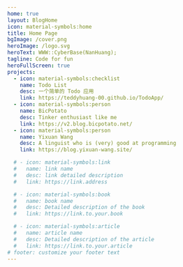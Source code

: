 ```yaml
---
home: true
layout: BlogHome
icon: material-symbols:home
title: Home Page
bgImage: /cover.png
heroImage: /logo.svg
heroText: WWW::CyberBase(NanHuang);
tagline: Code for fun
heroFullScreen: true
projects:
  - icon: material-symbols:checklist
    name: Todo List
    desc: 一个简单的 Todo 应用
    link: https://teddyhuang-00.github.io/TodoApp/
  - icon: material-symbols:person
    name: BicPotato
    desc: Tinker enthusiast like me
    link: https://v2.blog.bicpotato.net/
  - icon: material-symbols:person
    name: Yixuan Wang
    desc: A linguist who is (very) good at programming
    link: https://blog.yixuan-wang.site/

  # - icon: material-symbols:link
  #   name: link name
  #   desc: link detailed description
  #   link: https://link.address

  # - icon: material-symbols:book
  #   name: book name
  #   desc: Detailed description of the book
  #   link: https://link.to.your.book

  # - icon: material-symbols:article
  #   name: article name
  #   desc: Detailed description of the article
  #   link: https://link.to.your.article
# footer: customize your footer text
---
```

